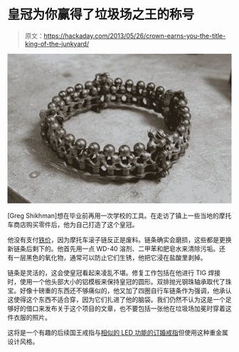 # 皇冠为你赢得了垃圾场之王的称号

> 原文：<https://hackaday.com/2013/05/26/crown-earns-you-the-title-king-of-the-junkyard/>

![crown-king-of-the-junkyard](img/3e8761fe6e1f84d142a0409f79fab761.png)

[Greg Shikhman]想在毕业前再用一次学校的工具。在走访了镇上一些当地的摩托车商店购买零件后，他为自己打造了这个皇冠。

他没有支付[铁价](http://gameofthrones.wikia.com/wiki/Iron_price)，因为摩托车滚子链反正是废料。链条确实会磨损，这些都是更换新链条后剩下的。他首先用一点 WD-40 溶剂、二甲苯和肥皂水来清除污垢。还有一层黑色的氧化物，通常可以防止它们生锈，他把它浸在盐酸里剥掉。

链条是灵活的，这会使皇冠看起来凌乱不堪。修复工作包括在他进行 TIG 焊接时，使用一个他头部大小的铝模板来保持皇冠的圆形。双排抛光钢珠轴承取代了珠宝。好像十磅重的东西还不够痛似的，他又加了四圈自行车链条作为强调，他承认这使得这个东西不适合穿，因为它们扎进了他的脑袋。我们仍然不认为这是一个足够好的借口来发布关于这个项目的文章，也不要包括一张他在垃圾场加冕时穿着这件衣服的照片。

这将是一个有趣的后续国王戒指与[相似的 LED 功能的订婚戒指](http://hackaday.com/2013/05/20/adding-leds-to-an-engagement-ring/)但使用这种重金属设计风格。